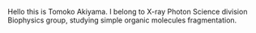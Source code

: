 Hello this is Tomoko Akiyama. 
I belong to X-ray Photon Science division Biophysics group, studying simple organic molecules fragmentation. 
